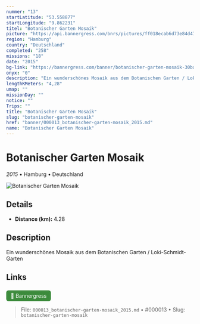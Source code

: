 ```yaml
---
nummer: "13"
startLatitude: "53.558877"
startLongitude: "9.862231"
titel: "Botanischer Garten Mosaik"
picture: "https://api.bannergress.com/bnrs/pictures/ff018ecab6d73e84d47e43550a4069eb"
region: "Hamburg"
country: "Deutschland"
completed: "258"
missions: "18"
date: "2015"
bg-link: "https://bannergress.com/banner/botanischer-garten-mosaik-30ba"
onyx: "0"
description: "Ein wunderschönes Mosaik aus dem Botanischen Garten / Loki-Schmidt-Garten"
lengthKMeters: "4,28"
umap: ""
missionDay: ""
notice: ""
Trips: ""
title: "Botanischer Garten Mosaik"
slug: "botanischer-garten-mosaik"
href: "banner/000013_botanischer-garten-mosaik_2015.md"
name: "Botanischer Garten Mosaik"
---
```

# Botanischer Garten Mosaik

*2015* • Hamburg • Deutschland

![Botanischer Garten Mosaik](https://api.bannergress.com/bnrs/pictures/ff018ecab6d73e84d47e43550a4069eb)



## Details
- **Distance (km):** 4.28






## Description
Ein wunderschönes Mosaik aus dem Botanischen Garten / Loki-Schmidt-Garten



## Links
<a href="https://bannergress.com/banner/botanischer-garten-mosaik-30ba" style="display:inline-block;margin:6px 8px 0 0;padding:6px 12px;background:#3c8b3c;color:#fff;text-decoration:none;border-radius:6px;">🔗 Bannergress</a>




> File: `000013_botanischer-garten-mosaik_2015.md` • #000013 • Slug: `botanischer-garten-mosaik`
